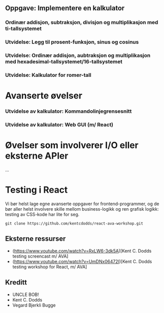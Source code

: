 ## Oppgave: Implementere en kalkulator

### Ordinær addisjon, subtraksjon, divisjon og multiplikasjon med ti-tallsystemet

### Utvidelse: Legg til prosent-funksjon, sinus og cosinus

### Utvidelse: Ordinær addisjon, aubtraksjon og multiplikasjon med hexadesimal-tallsystemet/16-tallsystemet

### Utvidelse: Kalkulator for romer-tall

# Avanserte øvelser

### Utvidelse av kalkulator: Kommandolinjegrensesnitt

### Utvidelse av kalkulator: Web GUI (m/ React)

# Øvelser som involverer I/O eller eksterne APIer
...

# Testing i React

Vi bør helst lage egne avanserte oppgaver for frontend-programmer, og de bør aller helst involvere skille mellom business-logikk og ren grafisk logikk: testing av CSS-kode har lite for seg.

```
git clone https://github.com/kentcdodds/react-ava-workshop.git
```

## Eksterne ressurser

* (https://www.youtube.com/watch?v=RxLW6-3dk5A)[Kent C. Dodds testing screencast m/ AVA]
* (https://www.youtube.com/watch?v=UmDNx06472I)[Kent C. Dodds testing workshop for React, m/ AVA]

## Kreditt

 * UNCLE BOB!
 * Kent C. Dodds
 * Vegard Bjerkli Bugge

